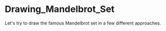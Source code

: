 # Drawing_Mandelbrot_Set
Let's try to draw the famous Mandelbrot set in a few different approaches.
